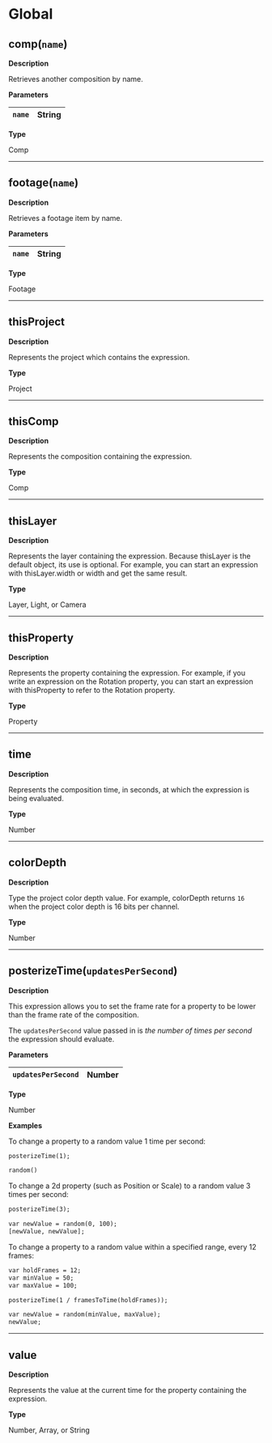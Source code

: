<a id="global"></a>

# Global

<a id="global-comp"></a>

## comp(`name`)

**Description**

Retrieves another composition by name.

**Parameters**

| `name`   | String   |
|----------|----------|

**Type**

Comp

---

<a id="global-footage"></a>

## footage(`name`)

**Description**

Retrieves a footage item by name.

**Parameters**

| `name`   | String   |
|----------|----------|

**Type**

Footage

---

<a id="global-thisproject"></a>

## thisProject

**Description**

Represents the project which contains the expression.

**Type**

Project

---

<a id="global-thiscomp"></a>

## thisComp

**Description**

Represents the composition containing the expression.

**Type**

Comp

---

<a id="global-thislayer"></a>

## thisLayer

**Description**

Represents the layer containing the expression. Because thisLayer is the default object, its use is optional. For example, you can start an expression with thisLayer.width or width and get the same result.

**Type**

Layer, Light, or Camera

---

<a id="global-thisproperty"></a>

## thisProperty

**Description**

Represents the property containing the expression. For example, if you write an expression on the Rotation property, you can start an expression with thisProperty to refer to the Rotation property.

**Type**

Property

---

<a id="global-time"></a>

## time

**Description**

Represents the composition time, in seconds, at which the expression is being evaluated.

**Type**

Number

---

<a id="global-colordepth"></a>

## colorDepth

**Description**

Type the project color depth value. For example, colorDepth returns `16` when the project color depth is 16 bits per channel.

**Type**

Number

---

<a id="global-posterizetime"></a>

## posterizeTime(`updatesPerSecond`)

**Description**

This expression allows you to set the frame rate for a property to be lower than the frame rate of the composition.

The `updatesPerSecond` value passed in is *the number of times per second* the expression should evaluate.

**Parameters**

| `updatesPerSecond`   | Number   |
|----------------------|----------|

**Type**

Number

**Examples**

To change a property to a random value 1 time per second:

```default
posterizeTime(1);

random()
```

To change a 2d property (such as Position or Scale) to a random value 3 times per second:

```default
posterizeTime(3);

var newValue = random(0, 100);
[newValue, newValue];
```

To change a property to a random value within a specified range, every 12 frames:

```default
var holdFrames = 12;
var minValue = 50;
var maxValue = 100;

posterizeTime(1 / framesToTime(holdFrames));

var newValue = random(minValue, maxValue);
newValue;
```

---

<a id="global-value"></a>

## value

**Description**

Represents the value at the current time for the property containing the expression.

**Type**

Number, Array, or String
